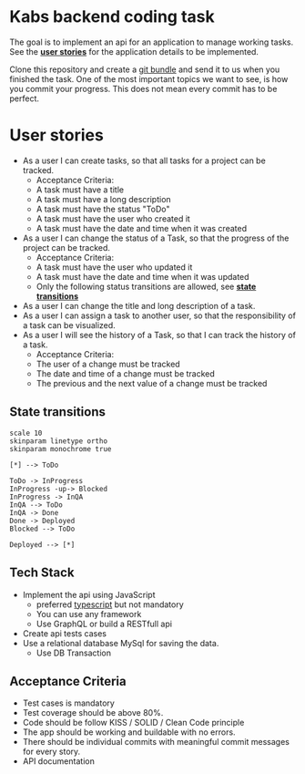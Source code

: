 # Kabs backend coding task

The goal is to implement an api for an application to manage working tasks. See the **[user stories](#user-stories)** for the application details to be implemented.

Clone this repository and create a [git bundle](https://git-scm.com/docs/git-bundle) and send it to us when you finished the task. One of the most important topics we want to see, is how you commit your progress. This does not mean every commit has to be perfect.

# User stories

- As a user I can create tasks, so that all tasks for a project can be tracked.
  - Acceptance Criteria:
  - A task must have a title
  - A task must have a long description
  - A task must have the status "ToDo"
  - A task must have the user who created it
  - A task must have the date and time when it was created
- As a user I can change the status of a Task, so that the progress of the project can be tracked.
  - Acceptance Criteria:
  - A task must have the user who updated it
  - A task must have the date and time when it was updated
  - Only the following status transitions are allowed, see **[state transitions](#state-transitions)**
- As a user I can change the title and long description of a task.
- As a user I can assign a task to another user, so that the responsibility of a task can be visualized.
- As a user I will see the history of a Task, so that I can track the history of a task.
  - Acceptance Criteria:
  - The user of a change must be tracked
  - The date and time of a change must be tracked
  - The previous and the next value of a change must be tracked

## State transitions

```plantuml
scale 10
skinparam linetype ortho
skinparam monochrome true

[*] --> ToDo

ToDo -> InProgress
InProgress -up-> Blocked
InProgress -> InQA
InQA --> ToDo
InQA -> Done
Done -> Deployed
Blocked --> ToDo

Deployed --> [*]
```

## Tech Stack

- Implement the api using JavaScript
  - preferred [typescript](https://www.typescriptlang.org/) but not mandatory
  - You can use any framework
  - Use GraphQL or build a RESTfull api
- Create api tests cases
- Use a relational database MySql for saving the data.
  - Use DB Transaction

## Acceptance Criteria

- Test cases is mandatory
- Test coverage should be above 80%.
- Code should be follow KISS / SOLID / Clean Code principle
- The app should be working and buildable with no errors.
- There should be individual commits with meaningful commit messages for every story.
- API documentation
